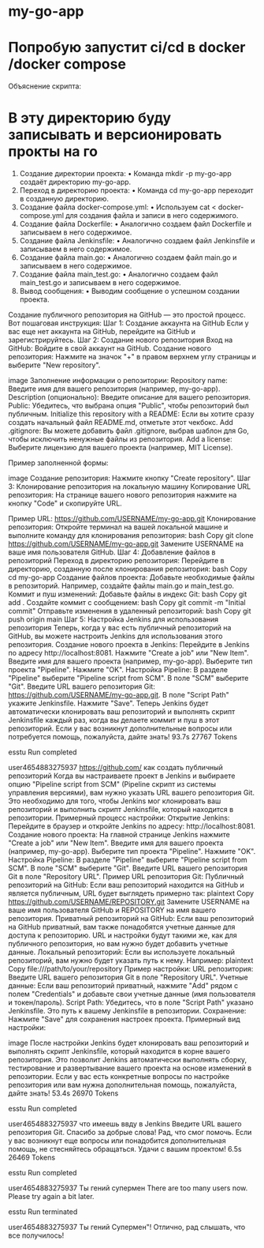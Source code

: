 # my-go-app
# Попробую запустит ci/cd в docker /docker compose
Объяснение скрипта:
# В эту директорию буду записывать и версионировать прокты на го

1.	Создание директории проекта:
•	Команда mkdir -p my-go-app создаёт директорию my-go-app.
2.	Переход в директорию проекта:
•	Команда cd my-go-app переходит в созданную директорию.
3.	Создание файла docker-compose.yml:
•	Используем cat <<EOF > docker-compose.yml для создания файла и записи в него содержимого.
4.	Создание файла Dockerfile:
•	Аналогично создаем файл Dockerfile и записываем в него содержимое.
5.	Создание файла Jenkinsfile:
•	Аналогично создаем файл Jenkinsfile и записываем в него содержимое.
6.	Создание файла main.go:
•	Аналогично создаем файл main.go и записываем в него содержимое.
7.	Создание файла main_test.go:
•	Аналогично создаем файл main_test.go и записываем в него содержимое.
8.	Вывод сообщения:
•	Выводим сообщение о успешном создании проекта.

Создание публичного репозитория на GitHub — это простой процесс. Вот пошаговая инструкция:
Шаг 1: Создание аккаунта на GitHub
Если у вас еще нет аккаунта на GitHub, перейдите на GitHub и зарегистрируйтесь.
Шаг 2: Создание нового репозитория
Вход на GitHub:
Войдите в свой аккаунт на GitHub.
Создание нового репозитория:
Нажмите на значок "+" в правом верхнем углу страницы и выберите "New repository".


image
Заполнение информации о репозитории:
Repository name: Введите имя для вашего репозитория (например, my-go-app).
Description (опционально): Введите описание для вашего репозитория.
Public: Убедитесь, что выбрана опция "Public", чтобы репозиторий был публичным.
Initialize this repository with a README: Если вы хотите сразу создать начальный файл README.md, отметьте этот чекбокс.
Add .gitignore: Вы можете добавить файл .gitignore, выбрав шаблон для Go, чтобы исключить ненужные файлы из репозитория.
Add a license: Выберите лицензию для вашего проекта (например, MIT License).

Пример заполненной формы:

image
Создание репозитория:
Нажмите кнопку "Create repository".
Шаг 3: Клонирование репозитория на локальную машину
Копирование URL репозитория:
На странице вашего нового репозитория нажмите на кнопку "Code" и скопируйте URL.

Пример URL: https://github.com/USERNAME/my-go-app.git
Клонирование репозитория:
Откройте терминал на вашей локальной машине и выполните команду для клонирования репозитория:
bash
Copy
     git clone https://github.com/USERNAME/my-go-app.git
Замените USERNAME на ваше имя пользователя GitHub.
Шаг 4: Добавление файлов в репозиторий
Переход в директорию репозитория:
Перейдите в директорию, созданную после клонирования репозитория:
bash
Copy
     cd my-go-app
Создание файлов проекта:
Добавьте необходимые файлы в репозиторий. Например, создайте файлы main.go и main_test.go.
Коммит и пуш изменений:
Добавьте файлы в индекс Git:
bash
Copy
     git add .
Создайте коммит с сообщением:
bash
Copy
     git commit -m "Initial commit"
Отправьте изменения в удаленный репозиторий:
bash
Copy
     git push origin main
Шаг 5: Настройка Jenkins для использования репозитория
Теперь, когда у вас есть публичный репозиторий на GitHub, вы можете настроить Jenkins для использования этого репозитория.
Создание нового проекта в Jenkins:
Перейдите в Jenkins по адресу http://localhost:8081.
Нажмите "Create a job" или "New Item".
Введите имя для вашего проекта (например, my-go-app).
Выберите тип проекта "Pipeline".
Нажмите "OK".
Настройка Pipeline:
В разделе "Pipeline" выберите "Pipeline script from SCM".
В поле "SCM" выберите "Git".
Введите URL вашего репозитория Git: https://github.com/USERNAME/my-go-app.git.
В поле "Script Path" укажите Jenkinsfile.
Нажмите "Save".
Теперь Jenkins будет автоматически клонировать ваш репозиторий и выполнять скрипт Jenkinsfile каждый раз, когда вы делаете коммит и пуш в этот репозиторий.
Если у вас возникнут дополнительные вопросы или потребуется помощь, пожалуйста, дайте знать!
93.7s
27767 Tokens

esstu
Run completed

user4654883275937
https://github.com/ как создать публичный репозиторий
Когда вы настраиваете проект в Jenkins и выбираете опцию "Pipeline script from SCM" (Pipeline скрипт из системы управления версиями), вам нужно указать URL вашего репозитория Git. Это необходимо для того, чтобы Jenkins мог клонировать ваш репозиторий и выполнить скрипт Jenkinsfile, который находится в репозитории.
Примерный процесс настройки:
Открытие Jenkins:
Перейдите в браузер и откройте Jenkins по адресу: http://localhost:8081.
Создание нового проекта:
На главной странице Jenkins нажмите "Create a job" или "New Item".
Введите имя для вашего проекта (например, my-go-app).
Выберите тип проекта "Pipeline".
Нажмите "OK".
Настройка Pipeline:
В разделе "Pipeline" выберите "Pipeline script from SCM".
В поле "SCM" выберите "Git".
Введите URL вашего репозитория Git в поле "Repository URL".
Пример URL репозитория Git:
Публичный репозиторий на GitHub:
Если ваш репозиторий находится на GitHub и является публичным, URL будет выглядеть примерно так:
plaintext
Copy
  https://github.com/USERNAME/REPOSITORY.git
Замените USERNAME на ваше имя пользователя GitHub и REPOSITORY на имя вашего репозитория.
Приватный репозиторий на GitHub:
Если ваш репозиторий на GitHub приватный, вам также понадобятся учетные данные для доступа к репозиторию. URL и настройки будут такими же, как для публичного репозитория, но вам нужно будет добавить учетные данные.
Локальный репозиторий:
Если вы используете локальный репозиторий, вам нужно будет указать путь к нему. Например:
plaintext
Copy
  file:///path/to/your/repository
Пример настройки:
URL репозитория:
Введите URL вашего репозитория Git в поле "Repository URL".
Учетные данные:
Если ваш репозиторий приватный, нажмите "Add" рядом с полем "Credentials" и добавьте свои учетные данные (имя пользователя и токен/пароль).
Script Path:
Убедитесь, что в поле "Script Path" указано Jenkinsfile. Это путь к вашему Jenkinsfile в репозитории.
Сохранение:
Нажмите "Save" для сохранения настроек проекта.
Примерный вид настройки:

image
После настройки Jenkins будет клонировать ваш репозиторий и выполнять скрипт Jenkinsfile, который находится в корне вашего репозитория. Это позволит Jenkins автоматически выполнять сборку, тестирование и развертывание вашего проекта на основе изменений в репозитории.
Если у вас есть конкретные вопросы по настройке репозитория или вам нужна дополнительная помощь, пожалуйста, дайте знать!
53.4s
26970 Tokens

esstu
Run completed

user4654883275937
что имеешь ввду в Jenkins Введите URL вашего репозитория Git.
Спасибо за добрые слова! Рад, что смог помочь. Если у вас возникнут еще вопросы или понадобится дополнительная помощь, не стесняйтесь обращаться. Удачи с вашим проектом!
6.5s
26469 Tokens

esstu
Run completed

user4654883275937
Ты гений супермен
There are too many users now. Please try again a bit later.

esstu
Run terminated

user4654883275937
Ты гений Супермен"!
Отлично, рад слышать, что все получилось! 
